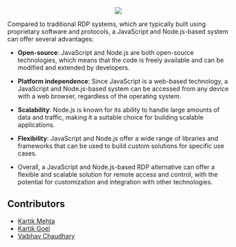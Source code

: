 <p align="center">
  <img src="https://user-images.githubusercontent.com/77505989/221365345-21afd645-dfcb-4967-90ed-40262597b974.png" />
</p>

Compared to traditional RDP systems, which are typically built using proprietary software and protocols, a JavaScript and Node.js-based system can offer several advantages:

- **Open-source**: JavaScript and Node.js are both open-source technologies, which means that the code is freely available and can be modified and extended by developers.

- **Platform independence**: Since JavaScript is a web-based technology, a JavaScript and Node.js-based system can be accessed from any device with a web browser, regardless of the operating system.

- **Scalability**: Node.js is known for its ability to handle large amounts of data and traffic, making it a suitable choice for building scalable applications.

- **Flexibility**: JavaScript and Node.js offer a wide range of libraries and frameworks that can be used to build custom solutions for specific use cases.

- Overall, a JavaScript and Node.js-based RDP alternative can offer a flexible and scalable solution for remote access and control, with the potential for customization and integration with other technologies.

## Contributors

- [Kartik Mehta](https://github.com/kartikmehta8)
- [Kartik Goel](https://github.com/kartik739)
- [Vaibhav Chaudhary](https://github.com/PerksofbeingVaibhav)
